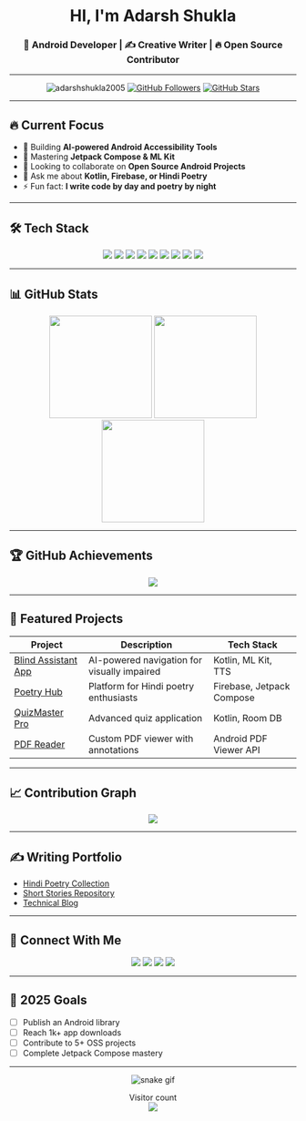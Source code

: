 <h1 align="center">HI, I'm Adarsh Shukla</h1>
<h3 align="center">🚀 Android Developer | ✍️ Creative Writer | 🔥 Open Source Contributor</h3>

---

<p align="center">
  <img src="https://komarev.com/ghpvc/?username=adarshshukla2005&label=Profile+Views&color=0e75b6&style=flat" alt="adarshshukla2005" /> 
  <a href="https://github.com/adarshshukla2005?tab=followers"><img src="https://img.shields.io/github/followers/adarshshukla2005?label=Followers&style=social" alt="GitHub Followers"></a>
  <a href="https://github.com/adarshshukla2005"><img src="https://img.shields.io/github/stars/adarshshukla2005?label=Stars&style=social" alt="GitHub Stars"></a>
</p>

---

## 🔥 Current Focus

- 🔭 Building **AI-powered Android Accessibility Tools**
- 🌱 Mastering **Jetpack Compose & ML Kit**
- 👯 Looking to collaborate on **Open Source Android Projects**
- 💬 Ask me about **Kotlin, Firebase, or Hindi Poetry**
- ⚡ Fun fact: **I write code by day and poetry by night**

---

## 🛠️ Tech Stack

<p align="center">
  <img src="https://img.shields.io/badge/Kotlin-0095D5?style=for-the-badge&logo=kotlin&logoColor=white" />
  <img src="https://img.shields.io/badge/Java-ED8B00?style=for-the-badge&logo=openjdk&logoColor=white" />
  <img src="https://img.shields.io/badge/Android-3DDC84?style=for-the-badge&logo=android&logoColor=white" />
  <img src="https://img.shields.io/badge/Firebase-FFCA28?style=for-the-badge&logo=firebase&logoColor=black" />
  <img src="https://img.shields.io/badge/Python-3776AB?style=for-the-badge&logo=python&logoColor=white" />
  <img src="https://img.shields.io/badge/HTML5-E34F26?style=for-the-badge&logo=html5&logoColor=white" />
  <img src="https://img.shields.io/badge/CSS3-1572B6?style=for-the-badge&logo=css3&logoColor=white" />
  <img src="https://img.shields.io/badge/JavaScript-F7DF1E?style=for-the-badge&logo=javascript&logoColor=black" />
  <img src="https://img.shields.io/badge/Git-F05032?style=for-the-badge&logo=git&logoColor=white" />
</p>

---

## 📊 GitHub Stats

<div align="center">
  <img height="180em" src="https://github-readme-stats.vercel.app/api?username=adarshshukla2005&show_icons=true&theme=radical&include_all_commits=true&count_private=true" />
  <img height="180em" src="https://github-readme-stats.vercel.app/api/top-langs/?username=adarshshukla2005&layout=compact&theme=radical" />
</div>

<div align="center">
  <img height="180em" src="https://github-readme-streak-stats.herokuapp.com/?user=adarshshukla2005&theme=radical" />
</div>

---

## 🏆 GitHub Achievements

<p align="center">
  <img src="https://github-profile-trophy.vercel.app/?username=adarshshukla2005&theme=onedark&no-frame=true&row=1&column=7" />
</p>

---

## 🚀 Featured Projects

| Project | Description | Tech Stack |
|---------|-------------|------------|
| [Blind Assistant App](https://github.com/adarshshukla2005/blind-assistant) | AI-powered navigation for visually impaired | Kotlin, ML Kit, TTS |
| [Poetry Hub](https://github.com/adarshshukla2005/poetry-app) | Platform for Hindi poetry enthusiasts | Firebase, Jetpack Compose |
| [QuizMaster Pro](https://github.com/adarshshukla2005/quiz-app) | Advanced quiz application | Kotlin, Room DB |
| [PDF Reader](https://github.com/adarshshukla2005/pdf-reader) | Custom PDF viewer with annotations | Android PDF Viewer API |

---

## 📈 Contribution Graph

<p align="center">
  <img src="https://activity-graph.herokuapp.com/graph?username=adarshshukla2005&theme=react-dark&area=true&hide_border=true" />
</p>

---

## ✍️ Writing Portfolio

- [Hindi Poetry Collection](https://adarshshukla2005.github.io/poetry)
- [Short Stories Repository](https://adarshshukla2005.github.io/stories)
- [Technical Blog](https://adarshshukla2005.github.io/blog)

---

## 🤝 Connect With Me

<p align="center">
  <a href="mailto:adarshpoetry@gmail.com"><img src="https://img.shields.io/badge/Gmail-D14836?style=for-the-badge&logo=gmail&logoColor=white" /></a>
  <a href="https://linkedin.com/in/adarsh-shukla-dev"><img src="https://img.shields.io/badge/LinkedIn-0077B5?style=for-the-badge&logo=linkedin&logoColor=white" /></a>
  <a href="https://twitter.com/adarshpoet"><img src="https://img.shields.io/badge/Twitter-1DA1F2?style=for-the-badge&logo=twitter&logoColor=white" /></a>
  <a href="https://adarshshukla2005.github.io"><img src="https://img.shields.io/badge/Portfolio-%23000000.svg?style=for-the-badge&logo=firefox&logoColor=#FF7139" /></a>
</p>

---

## 🎯 2025 Goals

- [ ] Publish an Android library
- [ ] Reach 1k+ app downloads
- [ ] Contribute to 5+ OSS projects
- [ ] Complete Jetpack Compose mastery

---

<p align="center">
  <img src="https://github.com/adarshshukla2005/adarshshukla2005/blob/output/github-contribution-grid-snake.svg" alt="snake gif" />
</p>

<p align="center"> 
  Visitor count<br>
  <img src="https://profile-counter.glitch.me/adarshshukla2005/count.svg" />
</p>
